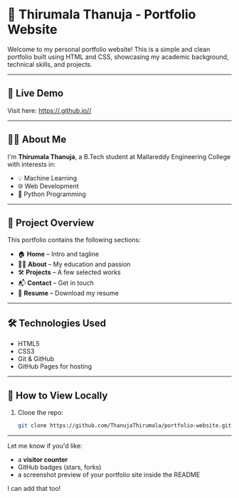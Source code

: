 # 💼 Thirumala Thanuja - Portfolio Website

Welcome to my personal portfolio website! This is a simple and clean portfolio built using HTML and CSS, showcasing my academic background, technical skills, and projects.

---

## 🔗 Live Demo

Visit here: [https://<thanujathirumala>.github.io/<portfolio>/](https://<thanujathirumala>.github.io/<portfolio>/)

---

## 👩‍💻 About Me

I'm **Thirumala Thanuja**, a B.Tech student at Mallareddy Engineering College with interests in:

- 💡 Machine Learning  
- 🌐 Web Development  
- 🐍 Python Programming

---

## 📂 Project Overview

This portfolio contains the following sections:

- 🏠 **Home** – Intro and tagline  
- 👩‍🎓 **About** – My education and passion  
- 🛠️ **Projects** – A few selected works  
- 📬 **Contact** – Get in touch  
- 📄 **Resume** – Download my resume  

---

## 🛠 Technologies Used

- HTML5
- CSS3
- Git & GitHub
- GitHub Pages for hosting

---

## 🚀 How to View Locally

1. Clone the repo:
   ```bash
   git clone https://github.com/ThanujaThirumala/portfolio-website.git

---

Let me know if you'd like:
- a **visitor counter**
- GitHub badges (stars, forks)
- a screenshot preview of your portfolio site inside the README

I can add that too!

